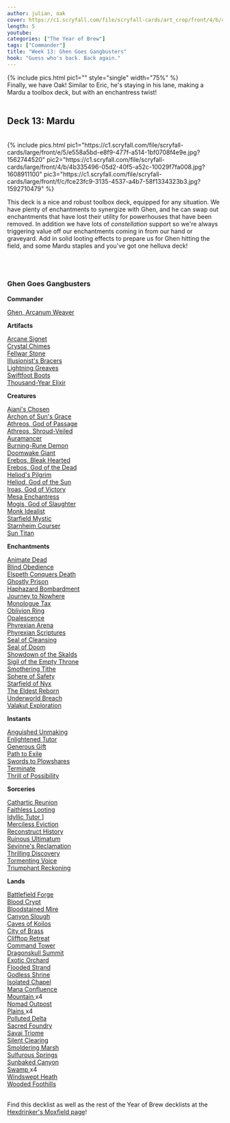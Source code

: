```yaml
---
author: julian, oak
cover: https://c1.scryfall.com/file/scryfall-cards/art_crop/front/4/b/4b335496-05d2-40f5-a52c-10029f7fa008.jpg?1608911100
length: 5
youtube: 
categories: ["The Year of Brew"]
tags: ["Commander"]
title: "Week 13: Ghen Goes Gangbusters"
hook: "Guess who's back. Back again."
---
```

{% include pics.html
pic1=""
style="single"
width="75%" %}
<br />
Finally, we have Oak! Similar to Eric, he's staying in his lane, making a Mardu a toolbox deck, but with an enchantress twist!
<br />
<br />
## Deck 13: Mardu
<br />
{% include pics.html
pic1="https://c1.scryfall.com/file/scryfall-cards/large/front/e/5/e558a5bd-e8f9-477f-a514-1bf0708f4e9e.jpg?1562744520"
pic2="https://c1.scryfall.com/file/scryfall-cards/large/front/4/b/4b335496-05d2-40f5-a52c-10029f7fa008.jpg?1608911100"
pic3="https://c1.scryfall.com/file/scryfall-cards/large/front/f/c/fce23fc9-3135-4537-a4b7-58f1334323b3.jpg?1592710479"
%}
<br />

This deck is a nice and robust toolbox deck, equipped for any situation. We have plenty of enchantments to synergize with Ghen, and he can swap out enchantments that have lost their utility for powerhouses that have been removed. In addition we have lots of *constellation* support so we're always triggering value off our enchantments coming in from our hand or graveyard. Add in solid looting effects to prepare us for Ghen hitting the field, and some Mardu staples and you've got one helluva deck!

<br />
<br />
<div class="text-center">
<h3>Ghen Goes Gangbusters</h3>
</div>
<div class="row">
    <div class="col-md-2"></div>
    <div class="col-md-8">
        <div class="row">
            <div class="col-6">
				<b>Commander</b>
				<p class="mb-0">					
				<a
	class="accented-link external-card-link"
	target="_blank"
	href="https://scryfall.com/card/cmr/275/ghen-arcanum-weaver?utm_source=api"
	data-toggle="popover"
	data-placement="top"
	data-content="<img src='https://c1.scryfall.com/file/scryfall-cards/normal/front/4/b/4b335496-05d2-40f5-a52c-10029f7fa008.jpg?1608911100' width=100% height=100%>">
	Ghen, Arcanum Weaver
</a>
				</p>
				<b>Artifacts</b>
				<p class="mb-0">
				<a
	class="accented-link external-card-link"
	target="_blank"
	href="https://scryfall.com/card/c21/234/arcane-signet?utm_source=api"
	data-toggle="popover"
	data-placement="top"
	data-content="<img src='https://c1.scryfall.com/file/scryfall-cards/normal/front/0/1/01b186af-8825-4257-80fd-9c1ecdb21414.jpg?1617647997' width=100% height=100%>">
	Arcane Signet
</a>
				<br />
				<a
	class="accented-link external-card-link"
	target="_blank"
	href="https://scryfall.com/card/c15/250/crystal-chimes?utm_source=api"
	data-toggle="popover"
	data-placement="top"
	data-content="<img src='https://c1.scryfall.com/file/scryfall-cards/normal/front/1/7/17a453d0-c195-47fd-ad6b-d31c86faef71.jpg?1562701726' width=100% height=100%>">
	Crystal Chimes
</a>
				<br />
				<a
	class="accented-link external-card-link"
	target="_blank"
	href="https://scryfall.com/card/cm2/189/fellwar-stone?utm_source=api"
	data-toggle="popover"
	data-placement="top"
	data-content="<img src='https://c1.scryfall.com/file/scryfall-cards/normal/front/1/e/1e60622b-7c25-444d-8eeb-c443acdfc488.jpg?1562272869' width=100% height=100%>">
	Fellwar Stone
</a>
				<br />	
				<a
	class="accented-link external-card-link"
	target="_blank"
	href="https://scryfall.com/card/gtc/231/illusionists-bracers?utm_source=api"
	data-toggle="popover"
	data-placement="top"
	data-content="<img src='https://c1.scryfall.com/file/scryfall-cards/normal/front/c/c/cc06cf32-5d66-4772-845d-ff7649396092.jpg?1561846204' width=100% height=100%>">
	Illusionist's Bracers
</a>
				<br />	
				<a
	class="accented-link external-card-link"
	target="_blank"
	href="https://scryfall.com/card/2xm/267/lightning-greaves?utm_source=api"
	data-toggle="popover"
	data-placement="top"
	data-content="<img src='https://c1.scryfall.com/file/scryfall-cards/normal/front/e/6/e6cec97f-0a2b-4543-a02e-d5e42d337790.jpg?1599709454' width=100% height=100%>">
	Lightning Greaves
</a>
				<br />	
				<a
	class="accented-link external-card-link"
	target="_blank"
	href="https://scryfall.com/card/khc/105/swiftfoot-boots?utm_source=api"
	data-toggle="popover"
	data-placement="top"
	data-content="<img src='https://c1.scryfall.com/file/scryfall-cards/normal/front/b/f/bf700ec0-1fd3-4971-ab03-51365dc8f4f4.jpg?1621282736' width=100% height=100%>">
	Swiftfoot Boots
</a>
				<br />	
				<a
	class="accented-link external-card-link"
	target="_blank"
	href="https://scryfall.com/card/c21/271/thousand-year-elixir?utm_source=api"
	data-toggle="popover"
	data-placement="top"
	data-content="<img src='https://c1.scryfall.com/file/scryfall-cards/normal/front/9/5/95c2d832-5244-4236-81d5-2920aa2e281e.jpg?1617735822' width=100% height=100%>">
	Thousand-Year Elixir
</a>		
				</p>
				<b>Creatures</b>
				<p class="mb-0">
				<a
	class="accented-link external-card-link"
	target="_blank"
	href="https://scryfall.com/card/jmp/82/ajanis-chosen?utm_source=api"
	data-toggle="popover"
	data-placement="top"
	data-content="<img src='https://c1.scryfall.com/file/scryfall-cards/normal/front/8/e/8ea009c1-505e-4307-b8f3-2d37e36507a6.jpg?1600695778' width=100% height=100%>">
	Ajani's Chosen
</a>
				<br />	
				<a
	class="accented-link external-card-link"
	target="_blank"
	href="https://scryfall.com/card/thb/3/archon-of-suns-grace?utm_source=api"
	data-toggle="popover"
	data-placement="top"
	data-content="<img src='https://c1.scryfall.com/file/scryfall-cards/normal/front/2/3/235e5999-e8e5-4093-adff-9d47aec70d10.jpg?1581478942' width=100% height=100%>">
	Archon of Sun's Grace
</a>
				<br />	
				<a
	class="accented-link external-card-link"
	target="_blank"
	href="https://scryfall.com/card/jou/146/athreos-god-of-passage?utm_source=api"
	data-toggle="popover"
	data-placement="top"
	data-content="<img src='https://c1.scryfall.com/file/scryfall-cards/normal/front/5/2/52705c53-883e-4b6a-9c08-3fa35f6f17d5.jpg?1593096375' width=100% height=100%>">
	Athreos, God of Passage
</a>
				<br />	
				<a
	class="accented-link external-card-link"
	target="_blank"
	href="https://scryfall.com/card/thb/269/athreos-shroud-veiled?utm_source=api"
	data-toggle="popover"
	data-placement="top"
	data-content="<img src='https://c1.scryfall.com/file/scryfall-cards/normal/front/8/7/871c19fc-7d99-4022-9e13-d679a9e3547e.jpg?1581901443' width=100% height=100%>">
	Athreos, Shroud-Veiled
</a>
				<br />	
				<a
	class="accented-link external-card-link"
	target="_blank"
	href="https://scryfall.com/card/a25/6/auramancer?utm_source=api"
	data-toggle="popover"
	data-placement="top"
	data-content="<img src='https://c1.scryfall.com/file/scryfall-cards/normal/front/3/f/3f05fde4-a866-459c-9a24-2884116ab647.jpg?1562434949' width=100% height=100%>">
	Auramancer
</a>
				<br />	
				<a
	class="accented-link external-card-link"
	target="_blank"
	href="https://scryfall.com/card/khm/81/burning-rune-demon?utm_source=api"
	data-toggle="popover"
	data-placement="top"
	data-content="<img src='https://c1.scryfall.com/file/scryfall-cards/normal/front/f/3/f358a52b-8044-404e-8d04-2ec5903386cc.jpg?1621303640' width=100% height=100%>">
	Burning-Rune Demon
</a>
				<br />	
				<a
	class="accented-link external-card-link"
	target="_blank"
	href="https://scryfall.com/card/c15/121/doomwake-giant?utm_source=api"
	data-toggle="popover"
	data-placement="top"
	data-content="<img src='https://c1.scryfall.com/file/scryfall-cards/normal/front/d/1/d148e1f1-82fd-44ee-ace4-937f2a638329.jpg?1562709963' width=100% height=100%>">
	Doomwake Giant
</a>
				<br />	
				<a
	class="accented-link external-card-link"
	target="_blank"
	href="https://scryfall.com/card/thb/93/erebos-bleak-hearted?utm_source=api"
	data-toggle="popover"
	data-placement="top"
	data-content="<img src='https://c1.scryfall.com/file/scryfall-cards/normal/front/e/3/e340df19-b89a-403f-9736-4bd30b65de74.jpg?1581479761' width=100% height=100%>">
	Erebos, Bleak Hearted
</a>
				<br />	
				<a
	class="accented-link external-card-link"
	target="_blank"
	href="https://scryfall.com/card/ths/85/erebos-god-of-the-dead?utm_source=api"
	data-toggle="popover"
	data-placement="top"
	data-content="<img src='https://c1.scryfall.com/file/scryfall-cards/normal/front/d/0/d0787e1f-0b75-44ab-a8fd-90358906a787.jpg?1562831894' width=100% height=100%>">
	Erebos, God of the Dead
</a>
				<br />	
				<a
	class="accented-link external-card-link"
	target="_blank"
	href="https://scryfall.com/card/thb/20/heliods-pilgrim?utm_source=api"
	data-toggle="popover"
	data-placement="top"
	data-content="<img src='https://c1.scryfall.com/file/scryfall-cards/normal/front/c/a/cafce2f5-f4f4-465b-96dc-bcdd29d4e4bb.jpg?1581479102' width=100% height=100%>">
	Heliod's Pilgrim
</a>
				<br />	
				<a
	class="accented-link external-card-link"
	target="_blank"
	href="https://scryfall.com/card/ths/17/heliod-god-of-the-sun?utm_source=api"
	data-toggle="popover"
	data-placement="top"
	data-content="<img src='https://c1.scryfall.com/file/scryfall-cards/normal/front/e/9/e90d01c9-e76e-42ff-b0fa-8b6786242aae.jpg?1562836166' width=100% height=100%>">
	Heliod, God of the Sun
</a>
				<br />	
				<a
	class="accented-link external-card-link"
	target="_blank"
	href="https://scryfall.com/card/c16/205/iroas-god-of-victory?utm_source=api"
	data-toggle="popover"
	data-placement="top"
	data-content="<img src='https://c1.scryfall.com/file/scryfall-cards/normal/front/b/4/b4036bb7-835d-4690-aca1-1ab566776e9a.jpg?1562415955' width=100% height=100%>">
	Iroas, God of Victory
</a>
				<br />	
				<a
	class="accented-link external-card-link"
	target="_blank"
	href="https://scryfall.com/card/ema/19/mesa-enchantress?utm_source=api"
	data-toggle="popover"
	data-placement="top"
	data-content="<img src='https://c1.scryfall.com/file/scryfall-cards/normal/front/5/d/5d7550ac-c8cd-4e10-8099-c5a42ab093fc.jpg?1580013738' width=100% height=100%>">
	Mesa Enchantress
</a>
				<br />	
				<a
	class="accented-link external-card-link"
	target="_blank"
	href="https://scryfall.com/card/bng/151/mogis-god-of-slaughter?utm_source=api"
	data-toggle="popover"
	data-placement="top"
	data-content="<img src='https://c1.scryfall.com/file/scryfall-cards/normal/front/2/a/2a0417bf-b735-46d7-9985-2d991051020f.jpg?1593092789' width=100% height=100%>">
	Mogis, God of Slaughter
</a>
				<br />	
				<a
	class="accented-link external-card-link"
	target="_blank"
	href="https://scryfall.com/card/ema/21/monk-idealist?utm_source=api"
	data-toggle="popover"
	data-placement="top"
	data-content="<img src='https://c1.scryfall.com/file/scryfall-cards/normal/front/3/1/31c729e2-4e55-4a14-a288-9c3473e58b88.jpg?1580013751' width=100% height=100%>">
	Monk Idealist
</a>
				<br />	
				<a
	class="accented-link external-card-link"
	target="_blank"
	href="https://scryfall.com/card/m20/39/starfield-mystic?utm_source=api"
	data-toggle="popover"
	data-placement="top"
	data-content="<img src='https://c1.scryfall.com/file/scryfall-cards/normal/front/8/0/80382963-a9d7-4c2d-8671-8dd3fdd4dbdc.jpg?1592516227' width=100% height=100%>">
	Starfield Mystic
</a>
				<br />	
				<a
	class="accented-link external-card-link"
	target="_blank"
	href="https://scryfall.com/card/khm/32/starnheim-courser?utm_source=api"
	data-toggle="popover"
	data-placement="top"
	data-content="<img src='https://c1.scryfall.com/file/scryfall-cards/normal/front/5/c/5c5373dd-4aec-4e93-97fb-a639aa096764.jpg?1614985427' width=100% height=100%>">
	Starnheim Courser
</a>
				<br />	
				<a
	class="accented-link external-card-link"
	target="_blank"
	href="https://scryfall.com/card/c21/106/sun-titan?utm_source=api"
	data-toggle="popover"
	data-placement="top"
	data-content="<img src='https://c1.scryfall.com/file/scryfall-cards/normal/front/d/f/dfbf6204-f08e-4bdc-904d-d617dabdfdd8.jpg?1617735345' width=100% height=100%>">
	Sun Titan
</a>	
				</p>
				<b>Enchantments</b>
				<p class="mb-0">
				<a
	class="accented-link external-card-link"
	target="_blank"
	href="https://scryfall.com/card/ema/78/animate-dead?utm_source=api"
	data-toggle="popover"
	data-placement="top"
	data-content="<img src='https://c1.scryfall.com/file/scryfall-cards/normal/front/7/b/7b83536a-efa4-41f3-9424-75b0efc0aea5.jpg?1580014163' width=100% height=100%>">
	Animate Dead
</a>
				<br />	
				<a
	class="accented-link external-card-link"
	target="_blank"
	href="https://scryfall.com/card/c17/57/blind-obedience?utm_source=api"
	data-toggle="popover"
	data-placement="top"
	data-content="<img src='https://c1.scryfall.com/file/scryfall-cards/normal/front/7/7/77fccacf-a9b3-4290-9b83-24188e7c885b.jpg?1562613434' width=100% height=100%>">
	Blind Obedience
</a>
				<br />	
				<a
	class="accented-link external-card-link"
	target="_blank"
	href="https://scryfall.com/card/thb/13/elspeth-conquers-death?utm_source=api"
	data-toggle="popover"
	data-placement="top"
	data-content="<img src='https://c1.scryfall.com/file/scryfall-cards/normal/front/e/a/ea20208b-1939-4c69-8cfd-c0a42f9dc427.jpg?1586801037' width=100% height=100%>">
	Elspeth Conquers Death
</a>	
				<br />	
				<a
	class="accented-link external-card-link"
	target="_blank"
	href="https://scryfall.com/card/c21/92/ghostly-prison?utm_source=api"
	data-toggle="popover"
	data-placement="top"
	data-content="<img src='https://c1.scryfall.com/file/scryfall-cards/normal/front/c/6/c601064b-9edd-4c7b-aea2-782ae63851ce.jpg?1620929767' width=100% height=100%>">
	Ghostly Prison
</a>
				<br />	
				<a
	class="accented-link external-card-link"
	target="_blank"
	href="https://scryfall.com/card/dom/131/haphazard-bombardment?utm_source=api"
	data-toggle="popover"
	data-placement="top"
	data-content="<img src='https://c1.scryfall.com/file/scryfall-cards/normal/front/e/5/e558a5bd-e8f9-477f-a514-1bf0708f4e9e.jpg?1562744520' width=100% height=100%>">
	Haphazard Bombardment
</a>
				<br />	
				<a
	class="accented-link external-card-link"
	target="_blank"
	href="https://scryfall.com/card/cmd/17/journey-to-nowhere?utm_source=api"
	data-toggle="popover"
	data-placement="top"
	data-content="<img src='https://c1.scryfall.com/file/scryfall-cards/normal/front/4/6/4686b51c-e02b-48c1-bafe-e8d08a5407b9.jpg?1592712799' width=100% height=100%>">
	Journey to Nowhere
</a>
				<br />	
				<a
	class="accented-link external-card-link"
	target="_blank"
	href="https://scryfall.com/card/c21/19/monologue-tax?utm_source=api"
	data-toggle="popover"
	data-placement="top"
	data-content="<img src='https://c1.scryfall.com/file/scryfall-cards/normal/front/e/9/e9449f23-6a14-453b-8bb6-5cf85ed7a851.jpg?1618015072' width=100% height=100%>">
	Monologue Tax
</a>
				<br />	
				<a
	class="accented-link external-card-link"
	target="_blank"
	href="https://scryfall.com/card/mm2/29/oblivion-ring?utm_source=api"
	data-toggle="popover"
	data-placement="top"
	data-content="<img src='https://c1.scryfall.com/file/scryfall-cards/normal/front/b/f/bff31eba-8ab3-403e-8d82-37a18b279bec.jpg?1562266919' width=100% height=100%>">
	Oblivion Ring
</a>
				<br />	
				<a
	class="accented-link external-card-link"
	target="_blank"
	href="https://scryfall.com/card/uds/13/opalescence?utm_source=api"
	data-toggle="popover"
	data-placement="top"
	data-content="<img src='https://c1.scryfall.com/file/scryfall-cards/normal/front/3/c/3c0071fb-afa5-47b5-b266-2b10a4f5a98a.jpg?1562443752' width=100% height=100%>">
	Opalescence
</a>
				<br />	
				<a
	class="accented-link external-card-link"
	target="_blank"
	href="https://scryfall.com/card/cn2/144/phyrexian-arena?utm_source=api"
	data-toggle="popover"
	data-placement="top"
	data-content="<img src='https://c1.scryfall.com/file/scryfall-cards/normal/front/c/8/c87d2e75-aa91-4657-b8c0-c399ff9331e0.jpg?1576382721' width=100% height=100%>">
	Phyrexian Arena
</a>
				<br />	
				<a
	class="accented-link external-card-link"
	target="_blank"
	href="https://scryfall.com/card/dom/100/phyrexian-scriptures?utm_source=api"
	data-toggle="popover"
	data-placement="top"
	data-content="<img src='https://c1.scryfall.com/file/scryfall-cards/normal/front/7/f/7f3423d7-cb81-47bf-b9a6-a279ba6cedf4.jpg?1562738458' width=100% height=100%>">
	Phyrexian Scriptures
</a>
				<br />	
				<a
	class="accented-link external-card-link"
	target="_blank"
	href="https://scryfall.com/card/ema/26/seal-of-cleansing?utm_source=api"
	data-toggle="popover"
	data-placement="top"
	data-content="<img src='https://c1.scryfall.com/file/scryfall-cards/normal/front/f/a/fa7e69e8-a527-44b8-a8d8-79e09b92c7b2.jpg?1580013786' width=100% height=100%>">
	Seal of Cleansing
</a>
				<br />	
				<a
	class="accented-link external-card-link"
	target="_blank"
	href="https://scryfall.com/card/mm3/83/seal-of-doom?utm_source=api"
	data-toggle="popover"
	data-placement="top"
	data-content="<img src='https://c1.scryfall.com/file/scryfall-cards/normal/front/3/6/3647ef4a-fbf3-4f64-8376-72c9247bbc22.jpg?1593813379' width=100% height=100%>">
	Seal of Doom
</a>
				<br />	
				<a
	class="accented-link external-card-link"
	target="_blank"
	href="https://scryfall.com/card/khm/229/showdown-of-the-skalds?utm_source=api"
	data-toggle="popover"
	data-placement="top"
	data-content="<img src='https://c1.scryfall.com/file/scryfall-cards/normal/front/3/d/3d9d840e-1f13-44e3-a4de-903cfa58a346.jpg?1615603295' width=100% height=100%>">
	Showdown of the Skalds
</a>
				<br />	
				<a
	class="accented-link external-card-link"
	target="_blank"
	href="https://scryfall.com/card/c18/74/sigil-of-the-empty-throne?utm_source=api"
	data-toggle="popover"
	data-placement="top"
	data-content="<img src='https://c1.scryfall.com/file/scryfall-cards/normal/front/f/c/fce23fc9-3135-4537-a4b7-58f1334323b3.jpg?1592710479' width=100% height=100%>">
	Sigil of the Empty Throne
</a>
				<br />	
				<a
	class="accented-link external-card-link"
	target="_blank"
	href="https://scryfall.com/card/rna/22/smothering-tithe?utm_source=api"
	data-toggle="popover"
	data-placement="top"
	data-content="<img src='https://c1.scryfall.com/file/scryfall-cards/normal/front/7/a/7af082fa-86a3-4f7b-966d-2be1f1d0c0bc.jpg?1584830010' width=100% height=100%>">
	Smothering Tithe
</a>
				<br />	
				<a
	class="accented-link external-card-link"
	target="_blank"
	href="https://scryfall.com/card/c16/77/sphere-of-safety?utm_source=api"
	data-toggle="popover"
	data-placement="top"
	data-content="<img src='https://c1.scryfall.com/file/scryfall-cards/normal/front/a/1/a18d7582-185a-429a-9c6a-fc51b981e0a1.jpg?1562413264' width=100% height=100%>">
	Sphere of Safety
</a>
				<br />	
				<a
	class="accented-link external-card-link"
	target="_blank"
	href="https://scryfall.com/card/ori/33/starfield-of-nyx?utm_source=api"
	data-toggle="popover"
	data-placement="top"
	data-content="<img src='https://c1.scryfall.com/file/scryfall-cards/normal/front/8/6/861dc1a5-4e84-47bc-83a2-f289804086d8.jpg?1562029318' width=100% height=100%>">
	Starfield of Nyx
</a>
				<br />	
				<a
	class="accented-link external-card-link"
	target="_blank"
	href="https://scryfall.com/card/c19/131/the-eldest-reborn?utm_source=api"
	data-toggle="popover"
	data-placement="top"
	data-content="<img src='https://c1.scryfall.com/file/scryfall-cards/normal/front/7/a/7a188d4c-ce2a-4ec7-8ea7-980f85f639da.jpg?1568004316' width=100% height=100%>">
	The Eldest Reborn
</a>
				<br />	
				<a
	class="accented-link external-card-link"
	target="_blank"
	href="https://scryfall.com/card/thb/161/underworld-breach?utm_source=api"
	data-toggle="popover"
	data-placement="top"
	data-content="<img src='https://c1.scryfall.com/file/scryfall-cards/normal/front/0/e/0e51d796-7279-4c06-87f0-37adbdaa41df.jpg?1596451461' width=100% height=100%>">
	Underworld Breach
</a>
				<br />	
				<a
	class="accented-link external-card-link"
	target="_blank"
	href="https://scryfall.com/card/znr/175/valakut-exploration?utm_source=api"
	data-toggle="popover"
	data-placement="top"
	data-content="<img src='https://c1.scryfall.com/file/scryfall-cards/normal/front/1/8/18cb7bf6-9c7c-4e62-a678-7b75862e2f64.jpg?1604263135' width=100% height=100%>">
	Valakut Exploration
</a>
				</p>
			</div>
			<div class="col-6">
				<b>Instants</b>
				<p class="mb-0">
				<a
	class="accented-link external-card-link"
	target="_blank"
	href="https://scryfall.com/card/soi/242/anguished-unmaking?utm_source=api"
	data-toggle="popover"
	data-placement="top"
	data-content="<img src='https://c1.scryfall.com/file/scryfall-cards/normal/front/9/0/90ced4fa-6509-4f7a-9da7-efc70de6f90c.jpg?1576385327' width=100% height=100%>">
	Anguished Unmaking
</a>
				<br />	
				<a
	class="accented-link external-card-link"
	target="_blank"
	href="https://scryfall.com/card/ema/9/enlightened-tutor?utm_source=api"
	data-toggle="popover"
	data-placement="top"
	data-content="<img src='https://c1.scryfall.com/file/scryfall-cards/normal/front/0/c/0c9ebec9-3474-4062-9607-2e2a72f78299.jpg?1580013657' width=100% height=100%>">
	Enlightened Tutor
</a>
				<br />	
				<a
	class="accented-link external-card-link"
	target="_blank"
	href="https://scryfall.com/card/cmr/375/generous-gift?utm_source=api"
	data-toggle="popover"
	data-placement="top"
	data-content="<img src='https://c1.scryfall.com/file/scryfall-cards/normal/front/2/6/26296a96-bdca-405f-ab06-e280b42c4ab9.jpg?1608911903' width=100% height=100%>">
	Generous Gift
</a>
				<br />	
				<a
	class="accented-link external-card-link"
	target="_blank"
	href="https://scryfall.com/card/2xm/25/path-to-exile?utm_source=api"
	data-toggle="popover"
	data-placement="top"
	data-content="<img src='https://c1.scryfall.com/file/scryfall-cards/normal/front/e/9/e9d36855-c38a-4bba-a642-cff3f81e057e.jpg?1599709071' width=100% height=100%>">
	Path to Exile
</a>
				<br />	
				<a
	class="accented-link external-card-link"
	target="_blank"
	href="https://scryfall.com/card/cmr/387/swords-to-plowshares?utm_source=api"
	data-toggle="popover"
	data-placement="top"
	data-content="<img src='https://c1.scryfall.com/file/scryfall-cards/normal/front/b/e/be2b4177-e47c-4dde-9ead-31b7602065ec.jpg?1618695835' width=100% height=100%>">
	Swords to Plowshares
</a>
				<br />	
				<a
	class="accented-link external-card-link"
	target="_blank"
	href="https://scryfall.com/card/c20/231/terminate?utm_source=api"
	data-toggle="popover"
	data-placement="top"
	data-content="<img src='https://c1.scryfall.com/file/scryfall-cards/normal/front/1/a/1a2ba191-f11c-47d3-8459-34b0e0e56fd9.jpg?1591321484' width=100% height=100%>">
	Terminate
</a>
				<br />	
				<a
	class="accented-link external-card-link"
	target="_blank"
	href="https://scryfall.com/card/m21/165/thrill-of-possibility?utm_source=api"
	data-toggle="popover"
	data-placement="top"
	data-content="<img src='https://c1.scryfall.com/file/scryfall-cards/normal/front/f/4/f4af156d-0fbf-4a4e-b0c1-db7e95be4903.jpg?1594736817' width=100% height=100%>">
	Thrill of Possibility
</a>	
				</p>
				<b>Sorceries</b>
				<p class="mb-0">
				<a
	class="accented-link external-card-link"
	target="_blank"
	href="https://scryfall.com/card/2xm/121/cathartic-reunion?utm_source=api"
	data-toggle="popover"
	data-placement="top"
	data-content="<img src='https://c1.scryfall.com/file/scryfall-cards/normal/front/b/3/b36fa6f3-29e8-4788-bfcd-59576187c399.jpg?1599706266' width=100% height=100%>">
	Cathartic Reunion
</a>
				<br />	
				<a
	class="accented-link external-card-link"
	target="_blank"
	href="https://scryfall.com/card/c21/168/faithless-looting?utm_source=api"
	data-toggle="popover"
	data-placement="top"
	data-content="<img src='https://c1.scryfall.com/file/scryfall-cards/normal/front/1/d/1d6e5cc9-bd48-41b6-ac20-5a3e38aecdc5.jpg?1617647725' width=100% height=100%>">
	Faithless Looting
</a>
				<br />	
				<a
	class="accented-link external-card-link"
	target="_blank"
	href="https://scryfall.com/card/thb/24/idyllic-tutor?utm_source=api"
	data-toggle="popover"
	data-placement="top"
	data-content="<img src='https://c1.scryfall.com/file/scryfall-cards/normal/front/f/0/f06edd53-f3ac-44b0-a087-5670ba8f0fa5.jpg?1582021156' width=100% height=100%>">
	Idyllic Tutor
</a>]
				<br />	
				<a
	class="accented-link external-card-link"
	target="_blank"
	href="https://scryfall.com/card/2xm/211/merciless-eviction?utm_source=api"
	data-toggle="popover"
	data-placement="top"
	data-content="<img src='https://c1.scryfall.com/file/scryfall-cards/normal/front/f/1/f160f304-64a2-4211-afa6-65acb5b686f7.jpg?1599708232' width=100% height=100%>">
	Merciless Eviction
</a>
				<br />	
				<a
	class="accented-link external-card-link"
	target="_blank"
	href="https://scryfall.com/card/stx/222/reconstruct-history?utm_source=api"
	data-toggle="popover"
	data-placement="top"
	data-content="<img src='https://c1.scryfall.com/file/scryfall-cards/normal/front/3/e/3e565e38-43d5-482e-a911-ce525dfee74f.jpg?1617071273' width=100% height=100%>">
	Reconstruct History
</a>
				<br />	
				<a
	class="accented-link external-card-link"
	target="_blank"
	href="https://scryfall.com/card/iko/204/ruinous-ultimatum?utm_source=api"
	data-toggle="popover"
	data-placement="top"
	data-content="<img src='https://c1.scryfall.com/file/scryfall-cards/normal/front/5/0/50c1d6ca-7789-46b5-bc89-85cc3915cb85.jpg?1591228208' width=100% height=100%>">
	Ruinous Ultimatum
</a>
				<br />	
				<a
	class="accented-link external-card-link"
	target="_blank"
	href="https://scryfall.com/card/c19/5/sevinnes-reclamation?utm_source=api"
	data-toggle="popover"
	data-placement="top"
	data-content="<img src='https://c1.scryfall.com/file/scryfall-cards/normal/front/7/e/7e68f4df-88ce-4e09-a03c-7edf40bff167.jpg?1568003378' width=100% height=100%>">
	Sevinne's Reclamation
</a>
				<br />	
				<a
	class="accented-link external-card-link"
	target="_blank"
	href="https://scryfall.com/card/stx/243/thrilling-discovery?utm_source=api"
	data-toggle="popover"
	data-placement="top"
	data-content="<img src='https://c1.scryfall.com/file/scryfall-cards/normal/front/b/a/bac1f45e-1884-490e-a94f-f7d312f0e229.jpg?1617148861' width=100% height=100%>">
	Thrilling Discovery
</a>
				<br />	
				<a
	class="accented-link external-card-link"
	target="_blank"
	href="https://scryfall.com/card/znr/172/tormenting-voice?utm_source=api"
	data-toggle="popover"
	data-placement="top"
	data-content="<img src='https://c1.scryfall.com/file/scryfall-cards/normal/front/6/d/6da46103-a14c-4aa2-92fc-fd758335caf4.jpg?1604198268' width=100% height=100%>">
	Tormenting Voice
</a>
				<br />	
				<a
	class="accented-link external-card-link"
	target="_blank"
	href="https://scryfall.com/card/cmr/52/triumphant-reckoning?utm_source=api"
	data-toggle="popover"
	data-placement="top"
	data-content="<img src='https://c1.scryfall.com/file/scryfall-cards/normal/front/7/2/72db8e30-e3a4-4141-9ea3-7db4a060ec8e.jpg?1608909054' width=100% height=100%>">
	Triumphant Reckoning
</a>	
				</p>
				<b>Lands</b>
				<p class="mb-0">
				<a
	class="accented-link external-card-link"
	target="_blank"
	href="https://scryfall.com/card/c21/278/battlefield-forge?utm_source=api"
	data-toggle="popover"
	data-placement="top"
	data-content="<img src='https://c1.scryfall.com/file/scryfall-cards/normal/front/2/4/24bf3126-d962-40da-a2bb-84faf7cae05a.jpg?1618013984' width=100% height=100%>">
	Battlefield Forge
</a>
				<br />	
				<a
	class="accented-link external-card-link"
	target="_blank"
	href="https://scryfall.com/card/rna/245/blood-crypt?utm_source=api"
	data-toggle="popover"
	data-placement="top"
	data-content="<img src='https://c1.scryfall.com/file/scryfall-cards/normal/front/5/f/5faba6c8-3463-47c1-ba01-09eb87fcb2d5.jpg?1584832229' width=100% height=100%>">
	Blood Crypt
</a>
				<br />	
				<a
	class="accented-link external-card-link"
	target="_blank"
	href="https://scryfall.com/card/ktk/230/bloodstained-mire?utm_source=api"
	data-toggle="popover"
	data-placement="top"
	data-content="<img src='https://c1.scryfall.com/file/scryfall-cards/normal/front/7/f/7f430794-0d86-4f6a-97e0-4bbb6716d613.jpg?1571667959' width=100% height=100%>">
	Bloodstained Mire
</a>
				<br />	
				<a
	class="accented-link external-card-link"
	target="_blank"
	href="https://scryfall.com/card/akh/239/canyon-slough?utm_source=api"
	data-toggle="popover"
	data-placement="top"
	data-content="<img src='https://c1.scryfall.com/file/scryfall-cards/normal/front/8/c/8cb273d9-466d-416d-b27d-d1bc8a249076.jpg?1543676351' width=100% height=100%>">
	Canyon Slough
</a>
				<br />	
				<a
	class="accented-link external-card-link"
	target="_blank"
	href="https://scryfall.com/card/c21/283/caves-of-koilos?utm_source=api"
	data-toggle="popover"
	data-placement="top"
	data-content="<img src='https://c1.scryfall.com/file/scryfall-cards/normal/front/e/9/e9c93f28-a523-4998-928c-5fe581dca5a3.jpg?1618014070' width=100% height=100%>">
	Caves of Koilos
</a>
				<br />	
				<a
	class="accented-link external-card-link"
	target="_blank"
	href="https://scryfall.com/card/mma/221/city-of-brass?utm_source=api"
	data-toggle="popover"
	data-placement="top"
	data-content="<img src='https://c1.scryfall.com/file/scryfall-cards/normal/front/4/5/459042ef-0d5b-480f-9b8a-520e13ae9217.jpg?1561966887' width=100% height=100%>">
	City of Brass
</a>
				<br />	
				<a
	class="accented-link external-card-link"
	target="_blank"
	href="https://scryfall.com/card/dom/239/clifftop-retreat?utm_source=api"
	data-toggle="popover"
	data-placement="top"
	data-content="<img src='https://c1.scryfall.com/file/scryfall-cards/normal/front/e/0/e0b52b9c-7278-46b4-9f3c-3a7fc0c7e526.jpg?1562744267' width=100% height=100%>">
	Clifftop Retreat
</a>
				<br />	
				<a
	class="accented-link external-card-link"
	target="_blank"
	href="https://scryfall.com/card/c21/284/command-tower?utm_source=api"
	data-toggle="popover"
	data-placement="top"
	data-content="<img src='https://c1.scryfall.com/file/scryfall-cards/normal/front/b/5/b53a112c-671c-4312-af56-53fdb735829b.jpg?1618252552' width=100% height=100%>">
	Command Tower
</a>
				<br />	
				<a
	class="accented-link external-card-link"
	target="_blank"
	href="https://scryfall.com/card/xln/252/dragonskull-summit?utm_source=api"
	data-toggle="popover"
	data-placement="top"
	data-content="<img src='https://c1.scryfall.com/file/scryfall-cards/normal/front/9/1/91570836-9e36-4774-8d5d-7cbcee0012ba.jpg?1562559972' width=100% height=100%>">
	Dragonskull Summit
</a>
				<br />	
				<a
	class="accented-link external-card-link"
	target="_blank"
	href="https://scryfall.com/card/c21/288/exotic-orchard?utm_source=api"
	data-toggle="popover"
	data-placement="top"
	data-content="<img src='https://c1.scryfall.com/file/scryfall-cards/normal/front/b/4/b45cbc0e-3f5c-4f27-9463-3cffb0f63e3c.jpg?1618252588' width=100% height=100%>">
	Exotic Orchard
</a>
				<br />	
				<a
	class="accented-link external-card-link"
	target="_blank"
	href="https://scryfall.com/card/ktk/233/flooded-strand?utm_source=api"
	data-toggle="popover"
	data-placement="top"
	data-content="<img src='https://c1.scryfall.com/file/scryfall-cards/normal/front/8/c/8c2996d9-3287-4480-8c04-7a378e37e3cf.jpg?1571667973' width=100% height=100%>">
	Flooded Strand
</a>
				<br />	
				<a
	class="accented-link external-card-link"
	target="_blank"
	href="https://scryfall.com/card/rna/248/godless-shrine?utm_source=api"
	data-toggle="popover"
	data-placement="top"
	data-content="<img src='https://c1.scryfall.com/file/scryfall-cards/normal/front/c/e/ced4c824-2dfc-42ae-84e6-09f8e3f51b5b.jpg?1584832255' width=100% height=100%>">
	Godless Shrine
</a>
				<br />	
				<a
	class="accented-link external-card-link"
	target="_blank"
	href="https://scryfall.com/card/dom/241/isolated-chapel?utm_source=api"
	data-toggle="popover"
	data-placement="top"
	data-content="<img src='https://c1.scryfall.com/file/scryfall-cards/normal/front/a/1/a1d95d37-5dbe-4a25-bc80-a4db08f3c63a.jpg?1562740520' width=100% height=100%>">
	Isolated Chapel
</a>
				<br />	
				<a
	class="accented-link external-card-link"
	target="_blank"
	href="https://scryfall.com/card/jou/163/mana-confluence?utm_source=api"
	data-toggle="popover"
	data-placement="top"
	data-content="<img src='https://c1.scryfall.com/file/scryfall-cards/normal/front/5/0/504a69eb-3c2d-4bb1-b117-252b15acf0c2.jpg?1593096534' width=100% height=100%>">
	Mana Confluence
</a>
				<br />	
				<a
	class="accented-link external-card-link"
	target="_blank"
	href="https://scryfall.com/card/afr/277/mountain?utm_source=api"
	data-toggle="popover"
	data-placement="top"
	data-content="<img src='https://c1.scryfall.com/file/scryfall-cards/normal/front/c/f/cf9095db-44ad-444b-bd9d-4a06102fe230.jpg?1620344421' width=100% height=100%>">
	Mountain
</a> x4
				<br />	
				<a
	class="accented-link external-card-link"
	target="_blank"
	href="https://scryfall.com/card/c20/294/nomad-outpost?utm_source=api"
	data-toggle="popover"
	data-placement="top"
	data-content="<img src='https://c1.scryfall.com/file/scryfall-cards/normal/front/f/3/f32ff85d-0a5d-4bab-adc3-27a140ebef1d.jpg?1591322264' width=100% height=100%>">
	Nomad Outpost
</a>
				<br />	
				<a
	class="accented-link external-card-link"
	target="_blank"
	href="https://scryfall.com/card/afr/265/plains?utm_source=api"
	data-toggle="popover"
	data-placement="top"
	data-content="<img src='https://c1.scryfall.com/file/scryfall-cards/normal/front/8/6/86626d69-78e0-42b9-81ed-fef46e3a89f7.jpg?1620344310' width=100% height=100%>">
	Plains
</a> x4
				<br />	
				<a
	class="accented-link external-card-link"
	target="_blank"
	href="https://scryfall.com/card/ktk/239/polluted-delta?utm_source=api"
	data-toggle="popover"
	data-placement="top"
	data-content="<img src='https://c1.scryfall.com/file/scryfall-cards/normal/front/f/f/ff2f5f58-9a95-4ca6-93a0-813738f0072f.jpg?1571667978' width=100% height=100%>">
	Polluted Delta
</a>
				<br />	
				<a
	class="accented-link external-card-link"
	target="_blank"
	href="https://scryfall.com/card/grn/254/sacred-foundry?utm_source=api"
	data-toggle="popover"
	data-placement="top"
	data-content="<img src='https://c1.scryfall.com/file/scryfall-cards/normal/front/b/7/b7b598d0-535d-477d-a33d-d6a10ff5439a.jpg?1572894184' width=100% height=100%>">
	Sacred Foundry
</a>
				<br />	
				<a
	class="accented-link external-card-link"
	target="_blank"
	href="https://scryfall.com/card/iko/253/savai-triome?utm_source=api"
	data-toggle="popover"
	data-placement="top"
	data-content="<img src='https://c1.scryfall.com/file/scryfall-cards/normal/front/7/4/748e6a61-9c1f-4225-9f04-e54002f63ac3.jpg?1591228681' width=100% height=100%>">
	Savai Triome
</a>
				<br />	
				<a
	class="accented-link external-card-link"
	target="_blank"
	href="https://scryfall.com/card/mh1/246/silent-clearing?utm_source=api"
	data-toggle="popover"
	data-placement="top"
	data-content="<img src='https://c1.scryfall.com/file/scryfall-cards/normal/front/a/c/ac07e230-0297-4e1d-bdfe-119010e0ad8e.jpg?1562202597' width=100% height=100%>">
	Silent Clearing
</a>
				<br />	
				<a
	class="accented-link external-card-link"
	target="_blank"
	href="https://scryfall.com/card/c20/314/smoldering-marsh?utm_source=api"
	data-toggle="popover"
	data-placement="top"
	data-content="<img src='https://c1.scryfall.com/file/scryfall-cards/normal/front/a/3/a31c6923-8b25-4e5b-ad98-ce8f644c0a29.jpg?1591322464' width=100% height=100%>">
	Smoldering Marsh
</a>
				<br />	
				<a
	class="accented-link external-card-link"
	target="_blank"
	href="https://scryfall.com/card/10e/359/sulfurous-springs?utm_source=api"
	data-toggle="popover"
	data-placement="top"
	data-content="<img src='https://c1.scryfall.com/file/scryfall-cards/normal/front/c/a/ca7f2426-5a56-4dca-a059-65aa7266ac83.jpg?1562555138' width=100% height=100%>">
	Sulfurous Springs
</a>
				<br />	
				<a
	class="accented-link external-card-link"
	target="_blank"
	href="https://scryfall.com/card/mh1/247/sunbaked-canyon?utm_source=api"
	data-toggle="popover"
	data-placement="top"
	data-content="<img src='https://c1.scryfall.com/file/scryfall-cards/normal/front/c/3/c36820fa-ee86-4206-9a0d-737a67cf5208.jpg?1562202603' width=100% height=100%>">
	Sunbaked Canyon
</a>
				<br />	
				<a
	class="accented-link external-card-link"
	target="_blank"
	href="https://scryfall.com/card/afr/273/swamp?utm_source=api"
	data-toggle="popover"
	data-placement="top"
	data-content="<img src='https://c1.scryfall.com/file/scryfall-cards/normal/front/1/6/166fc328-20d1-4158-bcb6-3cebcf788ef5.jpg?1621282500' width=100% height=100%>">
	Swamp
</a> x4
				<br />	
				<a
	class="accented-link external-card-link"
	target="_blank"
	href="https://scryfall.com/card/ktk/248/windswept-heath?utm_source=api"
	data-toggle="popover"
	data-placement="top"
	data-content="<img src='https://c1.scryfall.com/file/scryfall-cards/normal/front/e/7/e7b28650-cddc-4878-b1d1-b5a764f4df49.jpg?1571667973' width=100% height=100%>">
	Windswept Heath
</a>
				<br />	
				<a
	class="accented-link external-card-link"
	target="_blank"
	href="https://scryfall.com/card/ktk/249/wooded-foothills?utm_source=api"
	data-toggle="popover"
	data-placement="top"
	data-content="<img src='https://c1.scryfall.com/file/scryfall-cards/normal/front/a/8/a8503cca-7e7d-44c4-8587-81376b396398.jpg?1571667977' width=100% height=100%>">
	Wooded Foothills
</a>
				</p>
			</div>
		</div>
	</div>
</div>
<br />
Find this decklist as well as the rest of the Year of Brew decklists at the <a href="https://www.moxfield.com/users/The_Hexdrinkers" target="_blank">Hexdrinker's Moxfield page</a>!
<br />